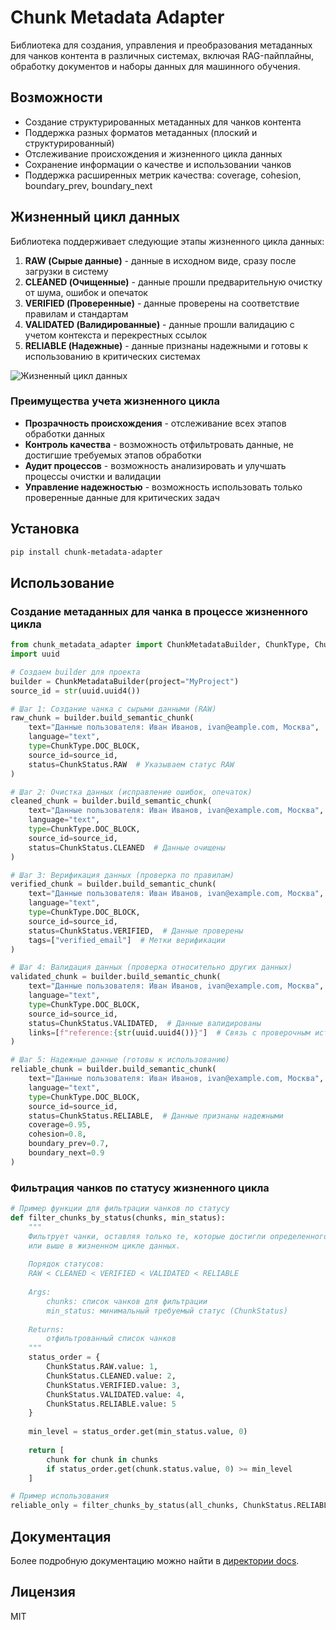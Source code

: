 # Chunk Metadata Adapter

Библиотека для создания, управления и преобразования метаданных для чанков контента в различных системах, включая RAG-пайплайны, обработку документов и наборы данных для машинного обучения.

## Возможности

- Создание структурированных метаданных для чанков контента
- Поддержка разных форматов метаданных (плоский и структурированный)
- Отслеживание происхождения и жизненного цикла данных
- Сохранение информации о качестве и использовании чанков
- Поддержка расширенных метрик качества: coverage, cohesion, boundary_prev, boundary_next

## Жизненный цикл данных

Библиотека поддерживает следующие этапы жизненного цикла данных:

1. **RAW (Сырые данные)** - данные в исходном виде, сразу после загрузки в систему
2. **CLEANED (Очищенные)** - данные прошли предварительную очистку от шума, ошибок и опечаток
3. **VERIFIED (Проверенные)** - данные проверены на соответствие правилам и стандартам
4. **VALIDATED (Валидированные)** - данные прошли валидацию с учетом контекста и перекрестных ссылок
5. **RELIABLE (Надежные)** - данные признаны надежными и готовы к использованию в критических системах

![Жизненный цикл данных](https://example.com/data_lifecycle.png)

### Преимущества учета жизненного цикла

- **Прозрачность происхождения** - отслеживание всех этапов обработки данных
- **Контроль качества** - возможность отфильтровать данные, не достигшие требуемых этапов обработки
- **Аудит процессов** - возможность анализировать и улучшать процессы очистки и валидации
- **Управление надежностью** - возможность использовать только проверенные данные для критических задач

## Установка

```bash
pip install chunk-metadata-adapter
```

## Использование

### Создание метаданных для чанка в процессе жизненного цикла

```python
from chunk_metadata_adapter import ChunkMetadataBuilder, ChunkType, ChunkStatus
import uuid

# Создаем builder для проекта
builder = ChunkMetadataBuilder(project="MyProject")
source_id = str(uuid.uuid4())

# Шаг 1: Создание чанка с сырыми данными (RAW)
raw_chunk = builder.build_semantic_chunk(
    text="Данные пользователя: Иван Иванов, ivan@eample.com, Москва",
    language="text",
    type=ChunkType.DOC_BLOCK,
    source_id=source_id,
    status=ChunkStatus.RAW  # Указываем статус RAW
)

# Шаг 2: Очистка данных (исправление ошибок, опечаток)
cleaned_chunk = builder.build_semantic_chunk(
    text="Данные пользователя: Иван Иванов, ivan@example.com, Москва",  # Исправлена опечатка в email
    language="text",
    type=ChunkType.DOC_BLOCK,
    source_id=source_id,
    status=ChunkStatus.CLEANED  # Данные очищены
)

# Шаг 3: Верификация данных (проверка по правилам)
verified_chunk = builder.build_semantic_chunk(
    text="Данные пользователя: Иван Иванов, ivan@example.com, Москва",
    language="text",
    type=ChunkType.DOC_BLOCK,
    source_id=source_id,
    status=ChunkStatus.VERIFIED,  # Данные проверены
    tags=["verified_email"]  # Метки верификации
)

# Шаг 4: Валидация данных (проверка относительно других данных)
validated_chunk = builder.build_semantic_chunk(
    text="Данные пользователя: Иван Иванов, ivan@example.com, Москва",
    language="text",
    type=ChunkType.DOC_BLOCK,
    source_id=source_id,
    status=ChunkStatus.VALIDATED,  # Данные валидированы
    links=[f"reference:{str(uuid.uuid4())}"]  # Связь с проверочным источником
)

# Шаг 5: Надежные данные (готовы к использованию)
reliable_chunk = builder.build_semantic_chunk(
    text="Данные пользователя: Иван Иванов, ivan@example.com, Москва",
    language="text",
    type=ChunkType.DOC_BLOCK,
    source_id=source_id,
    status=ChunkStatus.RELIABLE,  # Данные признаны надежными
    coverage=0.95,
    cohesion=0.8,
    boundary_prev=0.7,
    boundary_next=0.9
)
```

### Фильтрация чанков по статусу жизненного цикла

```python
# Пример функции для фильтрации чанков по статусу
def filter_chunks_by_status(chunks, min_status):
    """
    Фильтрует чанки, оставляя только те, которые достигли определенного статуса
    или выше в жизненном цикле данных.
    
    Порядок статусов: 
    RAW < CLEANED < VERIFIED < VALIDATED < RELIABLE
    
    Args:
        chunks: список чанков для фильтрации
        min_status: минимальный требуемый статус (ChunkStatus)
        
    Returns:
        отфильтрованный список чанков
    """
    status_order = {
        ChunkStatus.RAW.value: 1,
        ChunkStatus.CLEANED.value: 2,
        ChunkStatus.VERIFIED.value: 3,
        ChunkStatus.VALIDATED.value: 4, 
        ChunkStatus.RELIABLE.value: 5
    }
    
    min_level = status_order.get(min_status.value, 0)
    
    return [
        chunk for chunk in chunks 
        if status_order.get(chunk.status.value, 0) >= min_level
    ]

# Пример использования
reliable_only = filter_chunks_by_status(all_chunks, ChunkStatus.RELIABLE)
```

## Документация

Более подробную документацию можно найти в [директории docs](./docs).

## Лицензия

MIT 